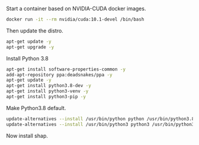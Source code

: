  Start a container based on NVIDIA-CUDA docker images. 
 
 ```bash
docker run -it --rm nvidia/cuda:10.1-devel /bin/bash
```
 
Then update the distro.
 
```bash
apt-get update -y
apt-get upgrade -y
```
 
Install Python 3.8

```bash
apt-get install software-properties-common -y
add-apt-repository ppa:deadsnakes/ppa -y
apt-get update -y
apt-get install python3.8-dev -y
apt-get install python3-venv -y
apt-get install python3-pip -y
```

Make Python3.8 default.

```bash
update-alternatives --install /usr/bin/python python /usr/bin/python3.8 1
update-alternatives --install /usr/bin/python3 python3 /usr/bin/python3.8 1
```
Now install shap.

```pip3 install shap
```
